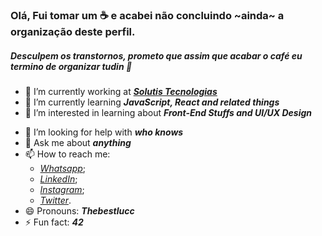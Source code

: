 ### Olá, Fui tomar um ☕ e acabei não concluindo ~ainda~ a organização deste perfil.


##### Desculpem os transtornos, prometo que assim que acabar o café eu termino de organizar tudin 🤗

<!--
**thebestlucc/thebestlucc** is a ✨ _special_ ✨ repository because its `README.md` (this file) appears on your GitHub profile.

Here are some ideas to get you started:
-->
- 🔭 I’m currently working at [_**Solutis Tecnologias**_](https://solutis.com.br/)
- 🌱 I’m currently learning _**JavaScript, React and related things**_
- 💠 I’m interested in learning about _**Front-End Stuffs and UI/UX Design**_
<!--- 👯 I’m looking to collaborate on ...-->
- 🤔 I’m looking for help with _**who knows**_
- 💬 Ask me about _**anything**_
- 📫 How to reach me: 
  -  [_Whatsapp_](https://api.whatsapp.com/send?1=pt_br&phone=5571989511233);
  -  [_LinkedIn_](https://www.linkedin.com/in/thebestlucc);
  -  [_Instagram_](https://www.instagram.com/thebestlucc);
  -  [_Twitter_](https://www.twitter.com/thebestlucc).
- 😄 Pronouns: _**Thebestlucc**_
- ⚡ Fun fact: _**42**_

